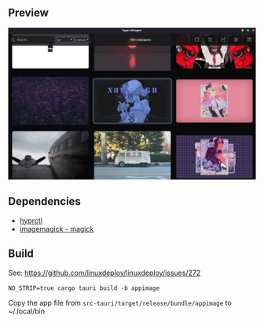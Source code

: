 ## Preview

![preview image](./preview.png)

## Dependencies

- [hyprctl](https://github.com/hyprwm/Hyprland)
- [imagemagick - magick](https://imagemagick.org/script/magick.php)

## Build

See: https://github.com/linuxdeploy/linuxdeploy/issues/272

```
NO_STRIP=true cargo tauri build -b appimage
```

Copy the app file from `src-tauri/target/release/bundle/appimage` to ~/.local/bin

